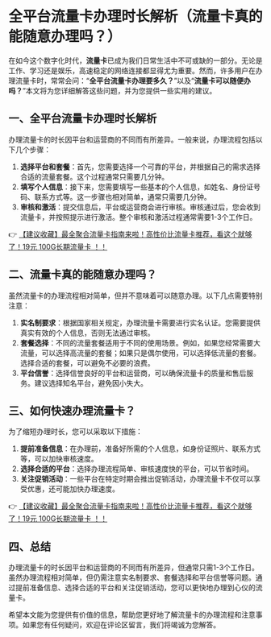 # 全平台流量卡办理时长解析（流量卡真的能随意办理吗？）

在如今这个数字化时代，**流量卡**已成为我们日常生活中不可或缺的一部分。无论是工作、学习还是娱乐，高速稳定的网络连接都显得尤为重要。然而，许多用户在办理流量卡时，常常会问：“**全平台流量卡办理要多久？**”以及“**流量卡可以随便办吗？**”本文将为您详细解答这些问题，并为您提供一些实用的建议。

## 一、全平台流量卡办理时长解析

办理流量卡的时长因平台和运营商的不同而有所差异。一般来说，办理流程包括以下几个步骤：

1. **选择平台和套餐**：首先，您需要选择一个可靠的平台，并根据自己的需求选择合适的流量套餐。这个过程通常只需要几分钟。
2. **填写个人信息**：接下来，您需要填写一些基本的个人信息，如姓名、身份证号码、联系方式等。这一步骤也相对简单，通常只需要几分钟。
3. **审核和激活**：提交信息后，平台或运营商会进行审核。审核通过后，您会收到流量卡，并按照提示进行激活。整个审核和激活过程通常需要1-3个工作日。

👉 [【建议收藏】最全聚合流量卡指南来啦！高性价比流量卡推荐，看这个就够了！19元 100G长期流量卡 ！！](https://bit.ly/Liuliangka)

## 二、流量卡真的能随意办理吗？

虽然流量卡的办理流程相对简单，但并不意味着可以随意办理。以下几点需要特别注意：

1. **实名制要求**：根据国家相关规定，办理流量卡需要进行实名认证。您需要提供真实有效的个人信息，否则无法通过审核。
2. **套餐选择**：不同的流量套餐适用于不同的使用场景。例如，如果您经常需要大流量，可以选择高流量的套餐；如果只是偶尔使用，可以选择低流量的套餐。选择合适的套餐，可以避免不必要的浪费。
3. **平台信誉**：选择信誉良好的平台和运营商，可以确保流量卡的质量和售后服务。建议选择知名平台，避免因小失大。

## 三、如何快速办理流量卡？

为了缩短办理时长，您可以采取以下措施：

1. **提前准备信息**：在办理前，准备好所需的个人信息，如身份证照片、联系方式等，可以加快审核速度。
2. **选择合适的平台**：选择办理流程简单、审核速度快的平台，可以节省时间。
3. **关注促销活动**：一些平台在特定时期会推出促销活动，办理流量卡不仅可以享受优惠，还可能加快办理速度。

👉 [【建议收藏】最全聚合流量卡指南来啦！高性价比流量卡推荐，看这个就够了！19元 100G长期流量卡 ！！](https://bit.ly/Liuliangka)

## 四、总结

办理流量卡的时长因平台和运营商的不同而有所差异，但通常只需1-3个工作日。虽然办理流程相对简单，但仍需注意实名制要求、套餐选择和平台信誉等问题。通过提前准备信息、选择合适的平台和关注促销活动，您可以更快地办理到心仪的流量卡。

希望本文能为您提供有价值的信息，帮助您更好地了解流量卡的办理流程和注意事项。如果您有任何疑问，欢迎在评论区留言，我们将竭诚为您解答。
